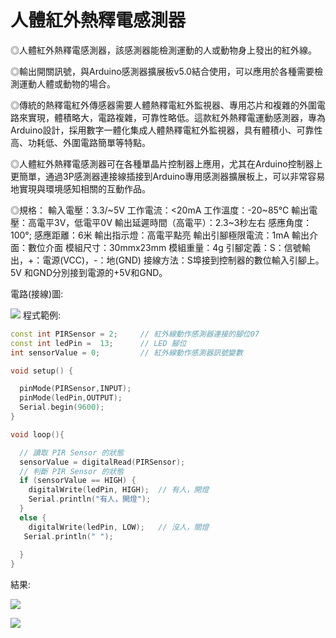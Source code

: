 ﻿# 人體紅外熱釋電感測器

◎人體紅外熱釋電感測器，該感測器能檢測運動的人或動物身上發出的紅外線。

◎輸出開關訊號，與Arduino感測器擴展板v5.0結合使用，可以應用於各種需要檢測運動人體或動物的場合。

◎傳統的熱釋電紅外傳感器需要人體熱釋電紅外監視器、專用芯片和複雜的外圍電路來實現，體積略大，電路複雜，可靠性略低。這款紅外熱釋電運動感測器，專為Arduino設計，採用數字一體化集成人體熱釋電紅外監視器，具有體積小、可靠性高、功耗低、外圍電路簡單等特點。

◎人體紅外熱釋電感測器可在各種單晶片控制器上應用，尤其在Arduino控制器上更簡單，通過3P感測器連接線插接到Arduino專用感測器擴展板上，可以非常容易地實現與環境感知相關的互動作品。


◎規格：
輸入電壓：3.3/~5V
工作電流：<20mA
工作溫度：-20\~85℃
輸出電壓：高電平3V，低電平0V
輸出延遲時間（高電平）：2.3~3秒左右
感應角度：100°;
感應距離：6米
輸出指示燈：高電平點亮
輸出引腳極限電流：1mA
輸出介面：數位介面
模組尺寸：30mmx23mm
模組重量：4g
引腳定義：S：信號輸出，+：電源(VCC)，-：地(GND)
接線方法：S埠接到控制器的數位輸入引腳上。5V 和GND分別接到電源的+5V和GND。


電路(接線)圖:

![](~@sensors/PIR1.2/PIR1.2.jpg)
程式範例:
```cpp
const int PIRSensor = 2;     // 紅外線動作感測器連接的腳位07
const int ledPin =  13;      // LED 腳位
int sensorValue = 0;         // 紅外線動作感測器訊號變數

void setup() {

  pinMode(PIRSensor,INPUT);    
  pinMode(ledPin,OUTPUT);       
  Serial.begin(9600);  
}

void loop(){

  // 讀取 PIR Sensor 的狀態
  sensorValue = digitalRead(PIRSensor);
  // 判斷 PIR Sensor 的狀態
  if (sensorValue == HIGH) {    
    digitalWrite(ledPin, HIGH);  // 有人，開燈
    Serial.println("有人，開燈");
  }
  else { 
    digitalWrite(ledPin, LOW);   // 沒人，關燈
   Serial.println(" ");
    
  }
}
```

結果:

![](~@sensors/PIR1.2/PIR1.21.jpg)

![](~@sensors/PIR1.2/PIR1.22.jpg)


